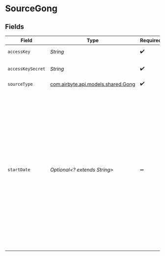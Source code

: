 # SourceGong


## Fields

| Field                                                                                                                                                                                                                                                      | Type                                                                                                                                                                                                                                                       | Required                                                                                                                                                                                                                                                   | Description                                                                                                                                                                                                                                                | Example                                                                                                                                                                                                                                                    |
| ---------------------------------------------------------------------------------------------------------------------------------------------------------------------------------------------------------------------------------------------------------- | ---------------------------------------------------------------------------------------------------------------------------------------------------------------------------------------------------------------------------------------------------------- | ---------------------------------------------------------------------------------------------------------------------------------------------------------------------------------------------------------------------------------------------------------- | ---------------------------------------------------------------------------------------------------------------------------------------------------------------------------------------------------------------------------------------------------------- | ---------------------------------------------------------------------------------------------------------------------------------------------------------------------------------------------------------------------------------------------------------- |
| `accessKey`                                                                                                                                                                                                                                                | *String*                                                                                                                                                                                                                                                   | :heavy_check_mark:                                                                                                                                                                                                                                         | Gong Access Key                                                                                                                                                                                                                                            |                                                                                                                                                                                                                                                            |
| `accessKeySecret`                                                                                                                                                                                                                                          | *String*                                                                                                                                                                                                                                                   | :heavy_check_mark:                                                                                                                                                                                                                                         | Gong Access Key Secret                                                                                                                                                                                                                                     |                                                                                                                                                                                                                                                            |
| `sourceType`                                                                                                                                                                                                                                               | [com.airbyte.api.models.shared.Gong](../../models/shared/Gong.md)                                                                                                                                                                                          | :heavy_check_mark:                                                                                                                                                                                                                                         | N/A                                                                                                                                                                                                                                                        |                                                                                                                                                                                                                                                            |
| `startDate`                                                                                                                                                                                                                                                | *Optional<? extends String>*                                                                                                                                                                                                                               | :heavy_minus_sign:                                                                                                                                                                                                                                         | The date from which to list calls, in the ISO-8601 format; if not specified, the calls start with the earliest recorded call. For web-conference calls recorded by Gong, the date denotes its scheduled time, otherwise, it denotes its actual start time. | 2018-02-18T08:00:00Z                                                                                                                                                                                                                                       |